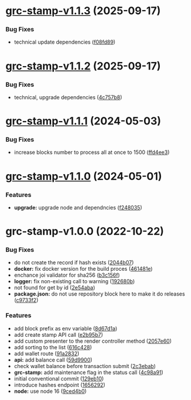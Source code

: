 # [grc-stamp-v1.1.3](https://github.com/gridcoin-community/stamp.gridcoin.club/compare/grc-stamp-v1.1.2...grc-stamp-v1.1.3) (2025-09-17)


### Bug Fixes

* technical update dependencies ([f08fd89](https://github.com/gridcoin-community/stamp.gridcoin.club/commit/f08fd89753caf33124df04366440f20febe24b8d))

# [grc-stamp-v1.1.2](https://github.com/gridcoin-community/stamp.gridcoin.club/compare/grc-stamp-v1.1.1...grc-stamp-v1.1.2) (2025-09-17)


### Bug Fixes

* technical, upgrade dependencies ([4c757b8](https://github.com/gridcoin-community/stamp.gridcoin.club/commit/4c757b86a2574ff8e748b4fb62692b1f9bcf6c1c))

# [grc-stamp-v1.1.1](https://github.com/gridcoin-community/stamp.gridcoin.club/compare/grc-stamp-v1.1.0...grc-stamp-v1.1.1) (2024-05-03)


### Bug Fixes

* increase blocks number to process all at once to 1500 ([ffd4ee3](https://github.com/gridcoin-community/stamp.gridcoin.club/commit/ffd4ee3bb19e2e3a31ad2a9d593ca07186f241f2))

# [grc-stamp-v1.1.0](https://github.com/gridcoin-community/stamp.gridcoin.club/compare/grc-stamp-v1.0.0...grc-stamp-v1.1.0) (2024-05-01)


### Features

* **upgrade:** upgrade node and dependncies ([f248035](https://github.com/gridcoin-community/stamp.gridcoin.club/commit/f248035670260a36c84a7b54eb0a7eb34cb8c3b9))

# grc-stamp-v1.0.0 (2022-10-22)


### Bug Fixes

* do not create the record if hash exists ([2044b07](https://github.com/gridcoin-community/stamp.gridcoin.club/commit/2044b0727af6d180a88c09d84b32b81ecb3e8110))
* **docker:** fix docker version for the build proces ([461481e](https://github.com/gridcoin-community/stamp.gridcoin.club/commit/461481ec4ac9c78ad858f7a9a385cd7e0395eb4d))
* enchance joi validator for sha256 ([b3c156f](https://github.com/gridcoin-community/stamp.gridcoin.club/commit/b3c156fbaa36f3b5b464e4fe6409cf4398fd45bf))
* **logger:** fix non-existing call to warning ([192680b](https://github.com/gridcoin-community/stamp.gridcoin.club/commit/192680b95754d7e69455525990d65799c25fe985))
* not found for get by id ([2e54aba](https://github.com/gridcoin-community/stamp.gridcoin.club/commit/2e54abae63c2fd6488537f57ae036d03283d2331))
* **package.json:** do not use repository block here to make it do releases ([c9733f2](https://github.com/gridcoin-community/stamp.gridcoin.club/commit/c9733f2da0f952ba1270e96a63c5e59ee369cf78))


### Features

* add block prefix as env variable ([8d67d1a](https://github.com/gridcoin-community/stamp.gridcoin.club/commit/8d67d1a1a92abf182f1965617e6eb48bdbae636b))
* add create stamp API call ([e2b95b7](https://github.com/gridcoin-community/stamp.gridcoin.club/commit/e2b95b7e2ea62756f20543f02e1fa2bb4027a71b))
* add custom presenter to the render controller method ([2057e60](https://github.com/gridcoin-community/stamp.gridcoin.club/commit/2057e6047f203a02b261b1321551070a0701d799))
* add sorting to the list ([616c428](https://github.com/gridcoin-community/stamp.gridcoin.club/commit/616c428eac4dc25440417443c310e76af088929d))
* add wallet route ([91a2832](https://github.com/gridcoin-community/stamp.gridcoin.club/commit/91a28325f1e534ef36a90da458a217d498332179))
* **api:** add balance call ([59d9900](https://github.com/gridcoin-community/stamp.gridcoin.club/commit/59d9900fefb01e0107254bf9072c3969852473a7))
* check wallet balance before transaction submit ([2c3ebab](https://github.com/gridcoin-community/stamp.gridcoin.club/commit/2c3ebab4019bf8d0c555f08eac79687fc6b196fa))
* **grc-stamp:** add maintenance flag in the status call ([4c98a91](https://github.com/gridcoin-community/stamp.gridcoin.club/commit/4c98a9115344cf283c34d05acaa458a314832462))
* initial conventional commit ([129eb10](https://github.com/gridcoin-community/stamp.gridcoin.club/commit/129eb108ab17a07bc192af3d18fcabde0df577ff))
* introduce hashes endpoint ([1656292](https://github.com/gridcoin-community/stamp.gridcoin.club/commit/16562921a399250377c556e2a01def6001d26d3c))
* **node:** use node 16 ([9ced4b0](https://github.com/gridcoin-community/stamp.gridcoin.club/commit/9ced4b0279d168eeddd4100d51954e280bd04936))
